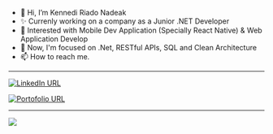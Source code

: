- 👋 Hi, I’m Kennedi Riado Nadeak
- ✨ Currenly working on a company as a Junior .NET Developer
- 👀 Interested with Mobile Dev Application (Specially React Native) & Web Application Develop
- 🌱 Now, I'm focused on .Net, RESTful APIs, SQL and Clean Architecture
- 📫 How to reach me.

<hr/>

[![LinkedIn URL](https://img.shields.io/static/v1?color=blue&label=linkedin&logo=linkedin&logoColor=white&style=for-the-badge&message=Connect)](https://www.linkedin.com/in/kennediriadonadeak271)

[![Portofolio URL](https://img.shields.io/static/v1?color=green&label=Portofolio&logo=egghead&logoColor=white&style=for-the-badge&message=Check%20Profile)](https://kennedi27.github.io/kennedinadeak/#portofolio/)

<hr/>

<a href="https://github.com/kennedi27">
    <img src="https://github-readme-stats.vercel.app/api?username=kennedi27&count_private=true&show_icons=true&hide=stars" />
</a>


<!---
Kennedi27/Kennedi27 is a ✨ special ✨ repository because its `README.md` (this file) appears on your GitHub profile.
You can click the Preview link to take a look at your changes.
- 💞️ I’m looking to collaborate on 
Thank's milan
--->
